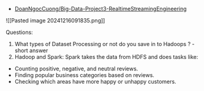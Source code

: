 - [DoanNgocCuong/Big-Data-Project3-RealtimeStreamingEngineering](https://github.com/DoanNgocCuong/Big-Data-Project3-RealtimeStreamingEngineering)

![[Pasted image 20241216091835.png]]

Questions: 
1. What types of Dataset Processing or not do you save in to Hadoops ? - short answer
2. Hadoop and Spark: 
Spark takes the data from HDFS and does tasks like:

- Counting positive, negative, and neutral reviews.
- Finding popular business categories based on reviews.
- Checking which areas have more happy or unhappy customers.